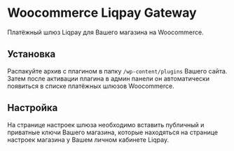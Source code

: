 # Woocommerce Liqpay Gateway

Платёжный шлюз Liqpay для Вашего магазина на Woocommerce.

## Установка

Распакуйте архив с плагином в папку ```/wp-content/plugins``` Вашего сайта. Затем после активации плагина в админ панели он автоматически появиться в списке платёжных шлюзов Woocommerce.

## Настройка

На странице настроек шлюза необходимо вставить публичный и приватные ключи Вашего магазина, которые находяться на странице настроек магазина у Вашем личном кабинете Liqpay.